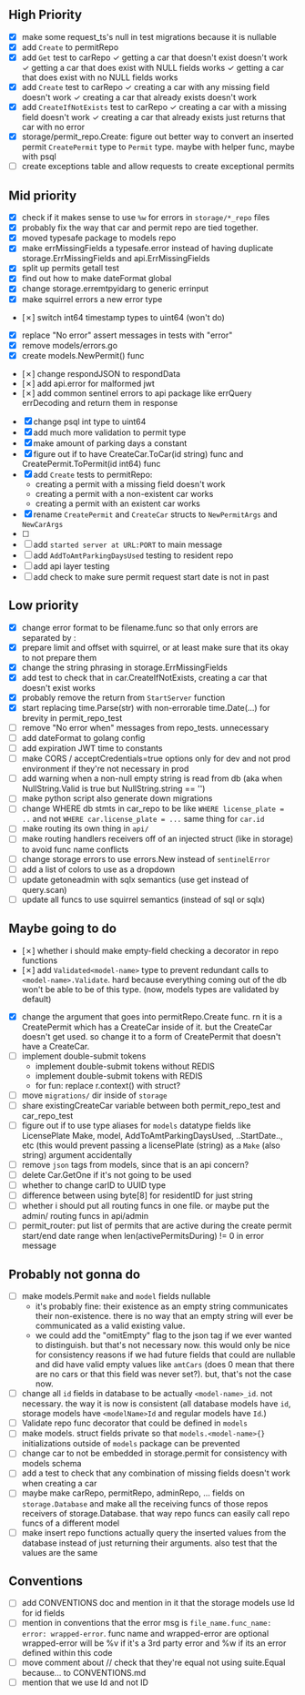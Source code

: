 ## High Priority
- [x] make some request_ts's null in test migrations because it is nullable
- [x] add `Create` to permitRepo
- [x] add `Get` test to carRepo
    ✓ getting a car that doesn't exist doesn't work
    ✓ getting a car that does exist with NULL fields works
    ✓ getting a car that does exist with no NULL fields works
- [x] add `Create` test to carRepo
    ✓ creating a car with any missing field doesn't work
    ✓ creating a car that already exists doesn't work
- [x] add `CreateIfNotExists` test to carRepo
    ✓ creating a car with a missing field doesn't work
    ✓ creating a car that already exists just returns that car with no error
- [x] storage/permit_repo.Create: figure out better way to convert an inserted permit `CreatePermit` type to `Permit` type. maybe with helper func, maybe with psql
- [ ] create exceptions table and allow requests to create exceptional permits
## Mid priority
- [x] check if it makes sense to use `%w` for errors in `storage/*_repo` files
- [x] probably fix the way that car and permit repo are tied together.
- [x] moved typesafe package to models repo
- [x] make errMissingFields a typesafe.error instead of having duplicate storage.ErrMissingFields and api.ErrMissingFields
- [x] split up permits getall test
- [x] find out how to make dateFormat global
- [x] change storage.erremtpyidarg to generic errinput
- [x] make squirrel errors a new error type
- [✗] switch int64 timestamp types to uint64 (won't do)
- [x] replace "No error" assert messages in tests with "error"
- [x] remove models/errors.go
- [x] create models.NewPermit() func
- [✗] change respondJSON to respondData
- [✗] add api.error for malformed jwt
- [✗] add common sentinel errors to api package like errQuery errDecoding and return them in response
- [x] change psql int type to uint64
- [x] add much more validation to permit type
- [x] make amount of parking days a constant
- [x] figure out if to have CreateCar.ToCar(id string) func and CreatePermit.ToPermit(id int64) func
- [x] add `Create` tests to permitRepo:
    * creating a permit with a missing field doesn't work
    * creating a permit with a non-existent car works
    * creating a permit with an existent car works
- [x] rename `CreatePermit` and `CreateCar` structs to `NewPermitArgs` and `NewCarArgs`
- [ ] 
- [ ] add `started server at URL:PORT` to main message
- [ ] add `AddToAmtParkingDaysUsed` testing to resident repo
- [ ] add api layer testing
- [ ] add check to make sure permit request start date is not in past
## Low priority
- [x] change error format to be filename.func so that only errors are separated by :
- [x] prepare limit and offset with squirrel, or at least make sure that its okay to not prepare them
- [x] change the string phrasing in storage.ErrMissingFields
- [x] add test to check that in car.CreateIfNotExists, creating a car that doesn't exist works
- [x] probably remove the return from `StartServer` function
- [x] start replacing time.Parse(str) with non-errorable time.Date(...) for brevity in permit_repo_test
- [ ] remove "No error when" messages from repo_tests. unnecessary
- [ ] add dateFormat to golang config
- [ ] add expiration JWT time to constants
- [ ] make CORS / acceptCredentials=true options only for dev and not prod environment if they're not necessary in prod
- [ ] add warning when a non-null empty string is read from db (aka when NullString.Valid is true but NullString.string == '')
- [ ] make python script also generate down migrations
- [ ] change WHERE db stmts in car_repo to be like `WHERE license_plate = ..` and not `WHERE car.license_plate = ...` same thing for `car.id`
- [ ] make routing its own thing in `api/`
- [ ] make routing handlers receivers off of an injected struct (like in storage) to avoid func name conflicts
- [ ] change storage errors to use errors.New instead of `sentinelError`
- [ ] add a list of colors to use as a dropdown
- [ ] update getoneadmin with sqlx semantics (use get instead of query.scan)
- [ ] update all funcs to use squirrel semantics (instead of sql or sqlx)
## Maybe going to do
- [✗] whether i should make empty-field checking a decorator in repo functions
- [✗] add `Validated<model-name>` type to prevent redundant calls to `<model-name>.Validate`. hard because everything coming out of the db won't be able to be of this type. (now, models types are validated by default)
- [x] change the argument that goes into permitRepo.Create func. rn it is a CreatePermit which has a CreateCar inside of it. but the CreateCar doesn't get used. so change it to a form of CreatePermit that doesn't have a CreateCar.
- [ ] implement double-submit tokens
    * implement double-submit tokens without REDIS
    * implement double-submit tokens with REDIS
    * for fun: replace r.context() with struct?
- [ ] move `migrations/` dir inside of `storage`
- [ ] share existingCreateCar variable between both permit_repo_test and car_repo_test
- [ ] figure out if to use type aliases for `models` datatype fields like LicensePlate Make, model, AddToAmtParkingDaysUsed, ..StartDate.., etc (this would prevent passing a licensePlate (string) as a `Make` (also string) argument accidentally
- [ ] remove `json` tags from models, since that is an api concern?
- [ ] delete Car.GetOne if it's not going to be used
- [ ] whether to change carID to UUID type
- [ ] difference between using byte[8] for residentID for just string
- [ ] whether i should put all routing funcs in one file. or maybe put the admin/ routing funcs in api/admin
- [ ] permit_router: put list of permits that are active during the create permit start/end date range when len(activePermitsDuring) != 0 in error message
## Probably not gonna do
- [ ] make models.Permit `make` and `model` fields nullable
    * it's probably fine: their existence as an empty string communicates their non-existence. there is no way that an empty string will ever be communicated as a valid existing value.
    * we could add the "omitEmpty" flag to the json tag if we ever wanted to distinguish. but that's not necessary now. this would only be nice for consistency reasons if we had future fields that could are nullable and did have valid empty values like `amtCars` (does 0 mean that there are no cars or that this field was never set?). but, that's not the case now.
- [ ] change all `id` fields in database to be actually `<model-name>_id`. not necessary. the way it is now is consistent (all database models have `id`, storage models have `<modelName>Id` and regular models have `Id`.) 
- [ ] Validate repo func decorator that could be defined in `models`
- [ ] make models.<model-name> struct fields private so that `models.<model-name>{}` initializations outside of `models` package can be prevented
- [ ] change car to not be embedded in storage.permit for consistency with models schema
- [ ] add a test to check that any combination of missing fields doesn't work when creating a car
- [ ] maybe make carRepo, permitRepo, adminRepo, ... fields on `storage.Database` and make all the receiving funcs of those repos receivers of storage.Database. that way repo funcs can easily call repo funcs of a different model
- [ ] make insert repo functions actually query the inserted values from the database instead of just returning their arguments. also test that the values are the same
## Conventions
- [ ] add CONVENTIONS doc and mention in it that the storage models use <model-name>Id for id fields
- [ ] mention in conventions that the error msg is `file_name.func_name: error: wrapped-error`. func name and wrapped-error are optional wrapped-error will be %v if it's a 3rd party error and %w if its an error defined within this code
- [ ] move comment about // check that they're equal not using suite.Equal because... to CONVENTIONS.md
- [ ] mention that we use Id and not ID
